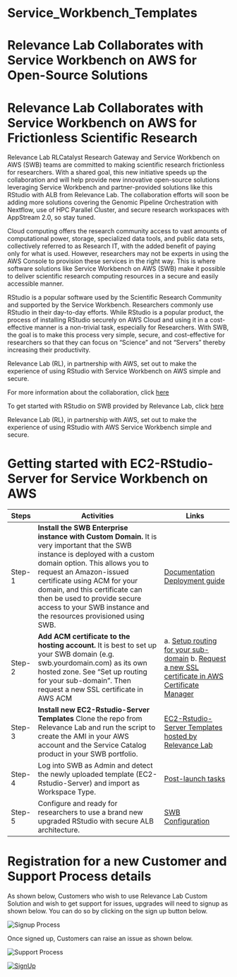 


# Service_Workbench_Templates

# Relevance Lab Collaborates with Service Workbench on AWS for Open-Source Solutions

# Relevance Lab Collaborates with Service Workbench on AWS for Frictionless Scientific Research
Relevance Lab RLCatalyst Research Gateway and Service Workbench on AWS (SWB) teams are committed to making scientific research frictionless for researchers. With a shared goal, this new initiative speeds up the collaboration and will help provide new innovative open-source solutions leveraging Service Workbench and partner-provided solutions like this RStudio with ALB from Relevance Lab. The collaboration efforts will soon be adding more solutions covering the Genomic Pipeline Orchestration with Nextflow, use of HPC Parallel Cluster, and secure research workspaces with AppStream 2.0, so stay tuned.

Cloud computing offers the research community access to vast amounts of computational power, storage, specialized data tools, and public data sets, collectively referred to as Research IT, with the added benefit of paying only for what is used. However, researchers may not be experts in using the AWS Console to provision these services in the right way. This is where software solutions like Service Workbench on AWS (SWB) make it possible to deliver scientific research computing resources in a secure and easily accessible manner.

RStudio is a popular software used by the Scientific Research Community and supported by the Service Workbench. Researchers commonly use RStudio in their day-to-day efforts. While RStudio is a popular product, the process of installing RStudio securely on AWS Cloud and using it in a cost-effective manner is a non-trivial task, especially for Researchers. With SWB, the goal is to make this process very simple, secure, and cost-effective for researchers so that they can focus on “Science” and not “Servers” thereby increasing their productivity.

Relevance Lab (RL), in partnership with AWS, set out to make the experience of using RStudio with Service Workbench on AWS simple and secure.

For more information about the collaboration, click [here](https://gd1.relevancelab.com/service-workbench-on-aws/#Contact%20us)

To get started with RStudio on SWB provided by Relevance Lab, click [here](https://github.com/RLOpenCatalyst/Service_Workbench_Templates/tree/main/RStudio)

Relevance Lab (RL), in partnership with AWS, set out to make the experience of using RStudio with AWS Service Workbench simple and secure.

# Getting started with EC2-RStudio-Server for Service Workbench on AWS


|    Steps      |   Activities   |   Links                          |
|--------|------------|--------------------------------|
| Step-1  | **Install the SWB Enterprise instance with Custom Domain.** It is very important that the SWB instance is deployed with a custom domain option. This allows you to request an Amazon-issued certificate using ACM for your domain, and this certificate can then be used to provide secure access to your SWB instance and the resources provisioned using SWB. | [Documentation](https://docs.aws.amazon.com/solutions/latest/service-workbench-on-aws/overview.html) [Deployment guide](https://docs.aws.amazon.com/solutions/latest/service-workbench-on-aws/automated-deployment.html) 
| Step-2 |    **Add ACM certificate to the hosting account.** It is best to set up your SWB domain (e.g. swb.yourdomain.com) as its own hosted zone. See “Set up routing for your sub-domain”. Then request a new SSL certificate in AWS ACM  | a. [Setup routing for your sub-domain](https://docs.aws.amazon.com/Route53/latest/DeveloperGuide/dns-routing-traffic-for-subdomains.html) b. [Request a new SSL certificate in AWS Certificate Manager](https://docs.aws.amazon.com/acm/latest/userguide/gs-acm-request-public.html)|
|Step-3| **Install new EC2-Rstudio-Server Templates** Clone the repo from Relevance Lab and run the script to create the AMI in your AWS account and the Service Catalog product in your SWB portfolio. |[EC2-Rstudio-Server Templates hosted by Relevance Lab](https://github.com/RLOpenCatalyst/Service_Workbench_Templates/blob/main/RStudio/README.md)|
|Step-4|Log into SWB as Admin and detect the newly uploaded template (EC2-Rstudio-Server) and import as Workspace Type.   |[Post-launch tasks](https://docs.aws.amazon.com/solutions/latest/service-workbench-on-aws/automated-deployment.html#step-2.-post-launch-tasks)|  
|Step-5|Configure and ready for researchers to use a brand new upgraded RStudio with secure ALB architecture.| [SWB Configuration](https://github.com/RLOpenCatalyst/Service_Workbench_Templates/blob/main/RStudio/README.md#configuration)||



# Registration for a new Customer and Support Process details

As shown below, Customers who wish to use Relevance Lab Custom Solution and wish to get support for issues, upgrades will need to signup as shown below. You can do so by clicking on the sign up button below.

![Signup Process](https://user-images.githubusercontent.com/63344463/122382998-10d79d80-cf88-11eb-9cea-562a958e0346.jpg)

Once signed up, Customers can raise an issue as shown below.

![Support Process](https://user-images.githubusercontent.com/63344463/122383529-893e5e80-cf88-11eb-965b-da984dcba1a4.jpg)


[![SignUp](https://user-images.githubusercontent.com/63344463/122757544-5f04dd80-d2b5-11eb-9a76-87391229b1cd.png)](https://gd1.relevancelab.com/registration-form/)

